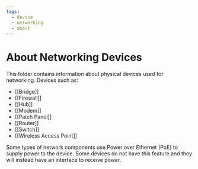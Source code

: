 ```yaml
---
tags:
  - device
  - networking
  - about
---
```

# About Networking Devices

This folder contains information about physical devices used for networking. Devices such as:

- [[Bridge]]
- [[Firewall]]
- [[Hub]]
- [[Modem]]
- [[Patch Panel]]
- [[Router]]
- [[Switch]]
- [[Wireless Access Point]]

Some types of network components use Power over Ethernet (PoE) to supply power to the device. Some devices do not have this feature and they will instead have an interface to receive power.
